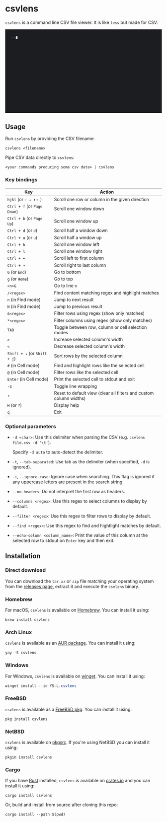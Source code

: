 # csvlens

`csvlens` is a command line CSV file viewer. It is like `less` but made
for CSV.

![Demo](.github/demo.gif)

## Usage

Run `csvlens` by providing the CSV filename:

```
csvlens <filename>
```

Pipe CSV data directly to `csvlens`:

```
<your commands producing some csv data> | csvlens
```
### Key bindings

Key | Action
--- | ---
`hjkl` (or `← ↓ ↑→ `) | Scroll one row or column in the given direction
`Ctrl + f` (or `Page Down`) | Scroll one window down
`Ctrl + b` (or `Page Up`) | Scroll one window up
`Ctrl + d` (or `d`) | Scroll half a window down
`Ctrl + u` (or `u`) | Scroll half a window up
`Ctrl + h` | Scroll one window left
`Ctrl + l` | Scroll one window right
`Ctrl + ←` | Scroll left to first column
`Ctrl + →` | Scroll right to last column
`G` (or `End`) | Go to bottom
`g` (or `Home`) | Go to top
`<n>G` | Go to line `n`
`/<regex>` | Find content matching regex and highlight matches
`n` (in Find mode) | Jump to next result
`N` (in Find mode) | Jump to previous result
`&<regex>` | Filter rows using regex (show only matches)
`*<regex>` | Filter columns using regex (show only matches)
`TAB` | Toggle between row, column or cell selection modes
`>` | Increase selected column's width
`<` | Decrease selected column's width
`Shift + ↓` (or `Shift + j`) | Sort rows by the selected column
`#` (in Cell mode) | Find and highlight rows like the selected cell
`@` (in Cell mode) | Filter rows like the selected cell
`Enter` (in Cell mode) | Print the selected cell to stdout and exit
`-S` | Toggle line wrapping
`r` | Reset to default view (clear all filters and custom column widths)
`H` (or `?`) | Display help
`q` | Exit

### Optional parameters

* `-d <char>`: Use this delimiter when parsing the CSV
  (e.g. `csvlens file.csv -d '\t'`).

  Specify `-d auto` to auto-detect the delimiter.

* `-t`, `--tab-separated`: Use tab as the delimiter (when specified, `-d` is ignored).

* `-i`, `--ignore-case`: Ignore case when searching. This flag is ignored if any
  uppercase letters are present in the search string.

* `--no-headers`: Do not interpret the first row as headers.

* `--columns <regex>`: Use this regex to select columns to display by default.

* `--filter <regex>`: Use this regex to filter rows to display by default.

* `--find <regex>`: Use this regex to find and hightlight matches by default.

* `--echo-column <column_name>`: Print the value of this column at the selected
  row to stdout on `Enter` key and then exit.

## Installation

### Direct download

You can download the `tar.xz` or `zip` file matching your operating system from the
[releases page](https://github.com/YS-L/csvlens/releases), extract it and execute the `csvlens`
binary.

### Homebrew

For macOS, `csvlens` is available on [Homebrew](https://formulae.brew.sh/formula/csvlens). You can
install it using:
```
brew install csvlens
```

### Arch Linux
`csvlens` is available as an [AUR package](https://aur.archlinux.org/packages/csvlens). You can install it using:
```
yay -S csvlens
```

### Windows

For Windows, `csvlens` is available on [winget](https://learn.microsoft.com/en-gb/windows/package-manager/). You can install it using:
```powershell
winget install --id YS-L.csvlens
```

### FreeBSD
`csvlens` is available as a [FreeBSD pkg](https://www.freshports.org/textproc/csvlens/). You can install it using:
```
pkg install csvlens
```

### NetBSD
`csvlens` is available on [pkgsrc](https://ftp.netbsd.org/pub/pkgsrc/current/pkgsrc/textproc/csvlens/index.html). If you're using NetBSD you can install it using:
```
pkgin install csvlens
```

### Cargo

If you have [Rust](https://www.rust-lang.org/tools/install) installed, `csvlens` is available on
[crates.io](https://crates.io/crates/csvlens) and you can install it using:
```
cargo install csvlens
```

Or, build and install from source after cloning this repo:
```
cargo install --path $(pwd)
```
